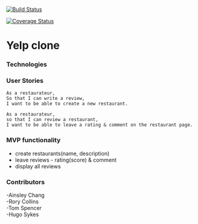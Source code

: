 [![Build Status](https://travis-ci.org/TomSpencerLondon/yelp-challenge.svg?branch=master)](https://travis-ci.org/TomSpencerLondon/yelp-challenge)

[![Coverage Status](https://coveralls.io/repos/github/TomSpencerLondon/yelp-challenge/badge.svg?branch=master)](https://coveralls.io/github/TomSpencerLondon/yelp-challenge?branch=master)

# Yelp clone

### Technologies

### User Stories

```
As a restaurateur,
So that I can write a review,
I want to be able to create a new restaurant.

As a restaurateur,
so that I can review a restaurant,
I want to be able to leave a rating & comment on the restaurant page.
```


### MVP functionality

* create restaurants(name, description)
* leave reviews - rating(score) & comment
* display all reviews

### Contributors

-Ainsley Chang  
-Rory Collins  
-Tom Spencer  
-Hugo Sykes  
